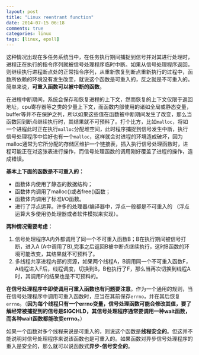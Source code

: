 ```yaml
---
layout: post
title: "Linux reentrant function"
date: 2014-07-15 06:18
comments: true
categories: linux
tags: [linux, epoll]
---
```



这种情况出现在多任务系统当中，在任务执行期间捕捉到信号并对其进行处理时，进程正在执行的指令序列就被信号处理程序临时中断。如果从信号处理程序返回，则继续执行进程断点处的正常指令序列，从重新恢复到断点重新执行的过程中，函数所依赖的环境没有发生改变，就说这个函数是可重入的，反之就是不可重入的。简单来说，**可重入函数可以被中断的函数**。

在进程中断期间，系统会保存和恢复进程的上下文，然而恢复的上下文仅限于返回地址，cpu寄存器等之类的少量上下文，而函数内部使用的诸如全局或静态变量，buffer等并不在保护之列，所以如果这些值在函数被中断期间发生了改变，那么当函数回到断点继续执行时，其结果就不可预料了。打个比方，比如`malloc`，将如一个进程此时正在执行`malloc`分配堆空间，此时程序捕捉到信号发生中断，执行信号处理程序中恰好也有一个`malloc`，这样就会对进程的环境造成破坏，因为malloc通常为它所分配的存储区维护一个链接表，插入执行信号处理函数时，进程可能正在对这张表进行操作，而信号处理函数的调用刚好覆盖了进程的操作，造成错误。

**基本上下面的函数是不可重入的：**

- 函数体内使用了静态的数据结构；
- 函数体内调用了malloc()或者free()函数；
- 函数体内调用了标准I/O函数。
- 进行了浮点运算。许多的处理器/编译器中，浮点一般都是不可重入的 （浮点运算大多使用协处理器或者软件模拟来实现）。

**两种情况需要考虑：**

1. 信号处理程序A内外都调用了同一个不可重入函数B；B在执行期间被信号打断，进入A (A中调用了B),完事之后返回B被中断点继续执行，这时B函数的环境可能改变，其结果就不可预料了。
1. 多线程共享进程内部的资源，如果两个线程A，B调用同一个不可重入函数F，A线程进入F后，线程调度，切换到B，B也执行了F，那么当再次切换到线程A时，其调用F的结果也是不可预料的。

**在信号处理程序中即使调用可重入函数也有问题要注意**。作为一个通用的规则，当在信号处理程序中调用可重入函数时，应当在其前保存`errno`，并在其后恢复`errno`。（**因为每个线程只有一个errno变量，信号处理函数可能会修改其值，要了解经常被捕捉到的信号是SIGCHLD，其信号处理程序通常要调用一种wait函数，而各种wait函数都能改变errno。**）


如果一个函数对多个线程来说是可重入的，则说这个函数是**线程安全的**。但这并不能说明对信号处理程序来说该函数也是可重入的。如果函数对异步信号处理程序的重入是安全的，那么就可以说函数式**异步-信号安全的**。